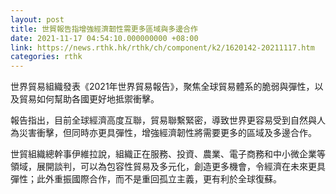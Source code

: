```yaml
---
layout: post
title: 世貿報告指增強經濟韌性需更多區域與多邊合作
date: 2021-11-17 04:54:10.000000000 +08:00
link: https://news.rthk.hk/rthk/ch/component/k2/1620142-20211117.htm
categories: rthk
---
```


世界貿易組織發表《2021年世界貿易報告》，聚焦全球貿易體系的脆弱與彈性，以及貿易如何幫助各國更好地抵禦衝擊。

報告指出，目前全球經濟高度互聯，貿易聯繫緊密，導致世界更容易受到自然與人為災害衝擊，但同時亦更具彈性，增強經濟韌性將需要更多的區域及多邊合作。

世貿組織總幹事伊維拉說，組織正在服務、投資、農業、電子商務和中小微企業等領域，展開談判，可以為包容性貿易及多元化，創造更多機會，令經濟在未來更具彈性；此外重振國際合作，而不是重回孤立主義，更有利於全球復蘇。
